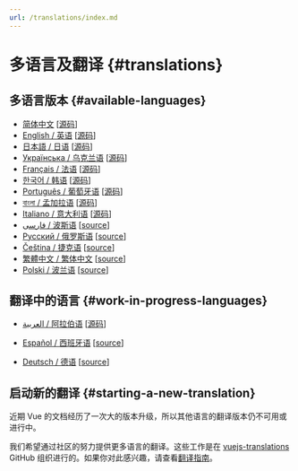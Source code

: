 ```yaml
---
url: /translations/index.md
---
```


# 多语言及翻译 {#translations}

## 多语言版本 {#available-languages}

- [简体中文](https://cn.vuejs.org/) [[源码](https://github.com/vuejs-translations/docs-zh-cn)]
- [English / 英语](https://vuejs.org/) [[源码](https://github.com/vuejs/docs)]
- [日本語 / 日语](https://ja.vuejs.org/) [[源码](https://github.com/vuejs-translations/docs-ja)]
- [Українська / 乌克兰语](https://ua.vuejs.org/) [[源码](https://github.com/vuejs-translations/docs-uk)]
- [Français / 法语](https://fr.vuejs.org) [[源码](https://github.com/vuejs-translations/docs-fr)]
- [한국어 / 韩语](https://ko.vuejs.org) [[源码](https://github.com/vuejs-translations/docs-ko)]
- [Português / 葡萄牙语](https://pt.vuejs.org) [[源码](https://github.com/vuejs-translations/docs-pt)]
- [বাংলা / 孟加拉语](https://bn.vuejs.org) [[源码](https://github.com/vuejs-translations/docs-bn)]
- [Italiano / 意大利语](https://it.vuejs.org) [[源码](https://github.com/vuejs-translations/docs-it)]
- [فارسی / 波斯语](https://fa.vuejs.org) [[source](https://github.com/vuejs-translations/docs-fa)]
- [Русский / 俄罗斯语](https://ru.vuejs.org/) [[source](https://github.com/vuejs-translations/docs-ru)]
- [Čeština / 捷克语](https://cs.vuejs.org/) [[source](https://github.com/vuejs-translations/docs-cs)]
- [繁體中文 / 繁体中文](https://zh-hk.vuejs.org/) [[source](https://github.com/vuejs-translations/docs-zh-hk)]
- [Polski / 波兰语](https://pl.vuejs.org/) [[source](https://github.com/vuejs-translations/docs-pl)]

## 翻译中的语言 {#work-in-progress-languages}

- [العربية / 阿拉伯语](https://ar.vuejs.org/) [[源码](https://github.com/vuejs-translations/docs-ar)]

- [Español / 西班牙语](https://vue3-spanish-docs.netlify.app/) [[source](https://github.com/icarusgk/vuejs-spanish-docs)]

- [Deutsch / 德语](https://de.vuejs.org/) [[source](https://github.com/vuejs-translations/docs-de)]

## 启动新的翻译 {#starting-a-new-translation}

近期 Vue 的文档经历了一次大的版本升级，所以其他语言的翻译版本仍不可用或进行中。

我们希望通过社区的努力提供更多语言的翻译。这些工作是在 [vuejs-translations](https://github.com/vuejs-translations/) GitHub 组织进行的。如果你对此感兴趣，请查看[翻译指南](https://github.com/vuejs-translations/guidelines/blob/main/README.md)。
